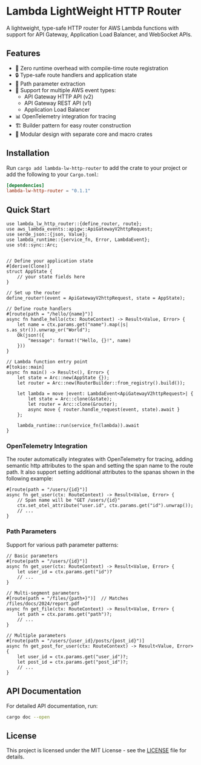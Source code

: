 # Lambda LightWeight HTTP Router

A lightweight, type-safe HTTP router for AWS Lambda functions with support for API Gateway, Application Load Balancer, and WebSocket APIs.

## Features

- 🚀 Zero runtime overhead with compile-time route registration
- 🔒 Type-safe route handlers and application state
- 🎯 Path parameter extraction
- 🔄 Support for multiple AWS event types:
  - API Gateway HTTP API (v2)
  - API Gateway REST API (v1)
  - Application Load Balancer
- 📊 OpenTelemetry integration for tracing
- 🏗️ Builder pattern for easy router construction
- 🧩 Modular design with separate core and macro crates

## Installation

Run `cargo add lambda-lw-http-router` to add the crate to your project or add the following to your `Cargo.toml`:

```toml
[dependencies]
lambda-lw-http-router = "0.1.1"
```

## Quick Start

```rust, no_run
use lambda_lw_http_router::{define_router, route};
use aws_lambda_events::apigw::ApiGatewayV2httpRequest;
use serde_json::{json, Value};
use lambda_runtime::{service_fn, Error, LambdaEvent};
use std::sync::Arc;


// Define your application state
#[derive(Clone)]
struct AppState {
    // your state fields here
}

// Set up the router
define_router!(event = ApiGatewayV2httpRequest, state = AppState);

// Define route handlers
#[route(path = "/hello/{name}")]
async fn handle_hello(ctx: RouteContext) -> Result<Value, Error> {
    let name = ctx.params.get("name").map(|s| s.as_str()).unwrap_or("World");
    Ok(json!({
        "message": format!("Hello, {}!", name)
    }))
}

// Lambda function entry point
#[tokio::main]
async fn main() -> Result<(), Error> {
    let state = Arc::new(AppState {});
    let router = Arc::new(RouterBuilder::from_registry().build());
    
    let lambda = move |event: LambdaEvent<ApiGatewayV2httpRequest>| {
        let state = Arc::clone(&state);
        let router = Arc::clone(&router);
        async move { router.handle_request(event, state).await }
    };

    lambda_runtime::run(service_fn(lambda)).await
}
```

### OpenTelemetry Integration

The router automatically integrates with OpenTelemetry for tracing, adding semantic http attributes to the span 
and setting the span name to the route path. 
It also support setting additional attributes to the spanas shown in the following example:

```rust,ignore
#[route(path = "/users/{id}")]
async fn get_user(ctx: RouteContext) -> Result<Value, Error> {
    // Span name will be "GET /users/{id}"
    ctx.set_otel_attribute("user.id", ctx.params.get("id").unwrap());
    // ...
}
```

### Path Parameters

Support for various path parameter patterns:

```rust,ignore
// Basic parameters
#[route(path = "/users/{id}")]
async fn get_user(ctx: RouteContext) -> Result<Value, Error> {
    let user_id = ctx.params.get("id")?
    // ...
}

// Multi-segment parameters
#[route(path = "/files/{path+}")]  // Matches /files/docs/2024/report.pdf
async fn get_file(ctx: RouteContext) -> Result<Value, Error> {
    let path = ctx.params.get("path")?;
    // ...
}

// Multiple parameters
#[route(path = "/users/{user_id}/posts/{post_id}")]
async fn get_post_for_user(ctx: RouteContext) -> Result<Value, Error> {
    let user_id = ctx.params.get("user_id")?;
    let post_id = ctx.params.get("post_id")?;
    // ...
}
```

## API Documentation

For detailed API documentation, run:

```bash
cargo doc --open
```

## License

This project is licensed under the MIT License - see the [LICENSE](LICENSE) file for details.
